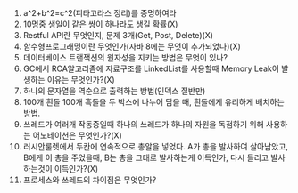 1. a^2+b^2=c^2(피타고라스 정리)를 증명하여라
2. 10명중 생일이 같은 쌍이 하나라도 생길 확률(X)
3. Restful API란 무엇인지, 문제 3개(Get, Post, Delete)(X)
4. 함수형프로그래밍이란 무엇인가(자바 8에는 무엇이 추가되었나)(X)
5. 데이터베이스 트랜잭션의 원자성을 지키는 방법은 무엇이 있나?
6. GC에서 RCA알고리즘에 자료구조를 LinkedList를 사용할때 Memory  Leak이 발생하는 이유는 무엇인가?(X)
7. 하나의 문자열을 역순으로 출력하는 방법(인덱스 절반만)
8. 100개 흰돌 100개 흑돌을 두 박스에 나누어 담을 때, 흰돌에게 유리하게 배치하는 방법.
9. 쓰레드가 여러개 작동중일때 하나의 쓰레드가 하나의 자원을 독점하기 위해 사용하는 어노테이션은 무엇인가?(X)
10. 러시안룰렛에서 두칸에 연속적으로 총알을 넣었다. A가 총을 발사하여 살아남았고, B에게 이 총을 주었을때, B는 총을 그대로 발사하는게 이득인가, 다시 돌리고 발사하는것이 이득인가?(X)
11. 프로세스와 쓰레드의 차이점은 무엇인가?